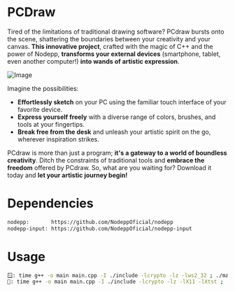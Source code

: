 # PCDraw

Tired of the limitations of traditional drawing software? PCdraw bursts onto the scene, shattering the boundaries between your creativity and your canvas. **This innovative project**, crafted with the magic of C++ and the power of Nodepp, **transforms your external devices** (smartphone, tablet, even another computer!) **into wands of artistic expression**.

![Image](https://github.com/EDBCREPO/PCDraw/blob/main/www/image.gif)

Imagine the possibilities:

- **Effortlessly sketch** on your PC using the familiar touch interface of your favorite device.
- **Express yourself freely** with a diverse range of colors, brushes, and tools at your fingertips.
- **Break free from the desk** and unleash your artistic spirit on the go, wherever inspiration strikes.

PCdraw is more than just a program; **it's a gateway to a world of boundless creativity**. Ditch the constraints of traditional tools and **embrace the freedom** offered by PCdraw. So, what are you waiting for? Download it today and **let your artistic journey begin!**

# Dependencies
```bash
nodepp:       https://github.com/NodeppOficial/nodepp
nodepp-input: https://github.com/NodeppOficial/nodepp-input
```

# Usage
```bash
🪟: time g++ -o main main.cpp -I ./include -lcrypto -lz -lws2_32 ; ./main.exe
🐧: time g++ -o main main.cpp -I ./include -lcrypto -lz -lX11 -lXtst ; ./main
```

